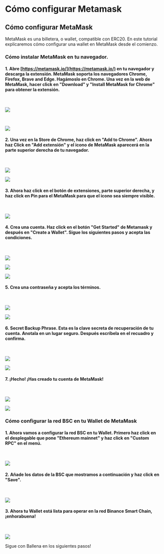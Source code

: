 # Cómo configurar Metamask

## Cómo configurar MetaMask

MetaMask es una billetera, o wallet, compatible con ERC20. En este tutorial explicaremos cómo configurar una wallet en MetaMask desde el comienzo.

### Cómo instalar MetaMask en tu navegador.

#### 1. Abre [https://metamask.io/](https://metamask.io/) en tu navegador y descarga la extensión. MetaMask soporta los navegadores Chrome, Firefox, Brave and Edge. Hagámoslo en Chrome. Una vez en la web de MetaMask, hacer click en "Download" y "Install MetaMask for Chrome" para obtener la extensión.

​

![](https://user-images.githubusercontent.com/79335891/108597302-b12a0680-7388-11eb-9231-de6cea038883.png)

 ​

![](https://user-images.githubusercontent.com/79335891/108597303-b1c29d00-7388-11eb-9d6b-b0dd2ca6e8ed.png)

#### 

#### 2. Una vez en la Store de Chrome, haz click en "Add to Chrome". Ahora haz Click en "Add extensión" y el icono de MetaMask aparecerá en la parte superior derecha de tu navegador.

​​

![](https://user-images.githubusercontent.com/79335891/108597304-b1c29d00-7388-11eb-848c-19b439507156.png)

![](https://user-images.githubusercontent.com/79335891/108597305-b25b3380-7388-11eb-9f6c-142ac6bbdd06.png)

#### 

#### 3. Ahora haz click en el botón de extensiones, parte superior derecha, y haz click en Pin para el MetaMask para que el icono sea siempre visible.

​​

![](https://user-images.githubusercontent.com/79335891/108597306-b2f3ca00-7388-11eb-91db-8b109454d676.png)

#### 

#### 4. Crea una cuenta. Haz click en el botón "Get Started" de Metamask y después en "Create a Wallet". Sigue los siguientes pasos y acepta las condiciones.

​   ​

![](https://user-images.githubusercontent.com/79335891/108597307-b38c6080-7388-11eb-81d3-5ee6b7683c43.png)

![](https://user-images.githubusercontent.com/79335891/108597308-b38c6080-7388-11eb-8336-4f37ef7b3373.png)

![](https://user-images.githubusercontent.com/79335891/108597309-b38c6080-7388-11eb-8650-23b91f521607.png)

#### 

#### 5. Crea una contraseña y acepta los términos.

​​

![](https://user-images.githubusercontent.com/79335891/108597310-b424f700-7388-11eb-91b5-3dd1aa7b7f2d.png)

![](https://user-images.githubusercontent.com/79335891/108597311-b424f700-7388-11eb-8914-3486c49c9969.png)

#### 

#### 6. Secret Backup Phrase. Esta es la clave secreta de recuperación de tu cuenta. Anotala en un lugar seguro. Después escríbela en el recuadro y confirma.

 ​

![](https://user-images.githubusercontent.com/79335891/108597312-b424f700-7388-11eb-87f6-a2a026b295e5.png)

![](https://user-images.githubusercontent.com/79335891/108597314-b4bd8d80-7388-11eb-913b-1c4f2b9bc6af.png)

#### 

#### 7. ¡Hecho! ¡Has creado tu cuenta de MetaMask!

​​

![](https://user-images.githubusercontent.com/79335891/108597315-b4bd8d80-7388-11eb-8c85-5074f7ce79e3.png)

![](https://user-images.githubusercontent.com/79335891/108597316-b5562400-7388-11eb-9751-fbf9b7b8cfe3.png)

### 

### Cómo configurar la red BSC en tu Wallet de MetaMask

#### 1. Ahora vamos a configurar la red BSC en tu Wallet. Primero haz click en el desplegable que pone "Ethereum mainnet" y haz click en "Custom RPC" en el menú.

​​

![](https://user-images.githubusercontent.com/79335891/108597780-1b43ab00-738b-11eb-8b8f-abf7481ad127.png)

#### 

#### 2. Añade los datos de la BSC que mostramos a continuación y haz click en "Save".

​​

![](https://user-images.githubusercontent.com/79335891/108597783-1c74d800-738b-11eb-973f-9a89f22fe0ae.png)

#### 

#### 3. Ahora tu Wallet está lista para operar en la red Binance Smart Chain, ¡enhorabuena!

 ​

![](https://user-images.githubusercontent.com/79335891/108597785-1c74d800-738b-11eb-9e21-c3db4fcdcaad.png)

Sigue con Ballena en los siguientes pasos!

